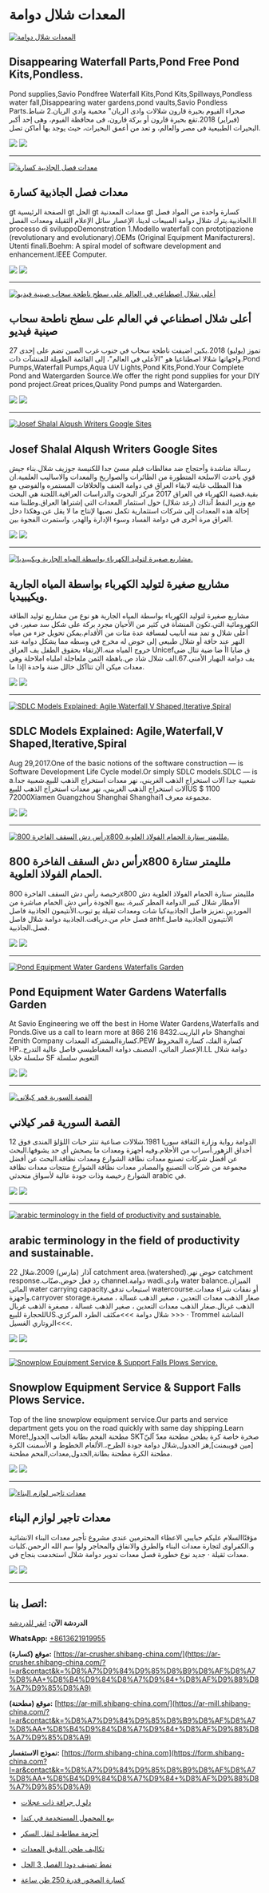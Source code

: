 # المعدات شلال دوامة

<a href="https://swt.shibang-china.com/?l=ar&img&k=%D8%A7%D9%84%D9%85%D8%B9%D8%AF%D8%A7%D8%AA+%D8%B4%D9%84%D8%A7%D9%84+%D8%AF%D9%88%D8%A7%D9%85%D8%A9" target="_blank">![المعدات شلال دوامة](http://static.shibang-china.com/all-800x300/463.jpg)</a>

## Disappearing Waterfall Parts,Pond Free Pond Kits,Pondless.
Pond supplies,Savio Pondfree Waterfall Kits,Pond Kits,Spillways,Pondless water fall,Disappearing water gardens,pond vaults,Savio Pondless Parts.صحراء الفيوم بحيرة قارون شلالات وادى الريان&quot; محمية وادي الريان.2 شباط (فبراير) 2018.تقع بحيرة قارون أو بركة قارون، فى محافظة الفيوم، وهى إحد أكبر البحيرات الطبيعية فى مصر والعالم، و تعد من أعمق البحيرات، حيث يوجد بها أماكن تصل.


<a href="https://whatsapp.shibangsoft.com/WhatsApp.php" target="_blank" title="WhatsApp">![](http://static.shibang-china.com/icon/whatsapp.png)</a> <a href="https://swt.shibang-china.com/?l=ar&icon&k=%D8%A7%D9%84%D9%85%D8%B9%D8%AF%D8%A7%D8%AA+%D8%B4%D9%84%D8%A7%D9%84+%D8%AF%D9%88%D8%A7%D9%85%D8%A9" target="_blank">![](http://static.shibang-china.com/icon/chat-ar.png)</a>

---

<a href="https://swt.shibang-china.com/?l=ar&img&k=%D8%A7%D9%84%D9%85%D8%B9%D8%AF%D8%A7%D8%AA+%D8%B4%D9%84%D8%A7%D9%84+%D8%AF%D9%88%D8%A7%D9%85%D8%A9" target="_blank">![معدات فصل الجاذبية كسارة](http://static.shibang-china.com/all-800x300/1099.jpg)</a>

## معدات فصل الجاذبية كسارة
gt الصفحة الرئيسية gt الحل gt معدات المعدنية gt كسارة واحدة من المواد فصل الجاذبية.يترك شلال دوامة المبيعات لدينا، الإعصار سائل الإعلام الثقيلة ومعدات الفصل.Il processo di sviluppoDemonstration 1.Modello waterfall con prototipazione (revolutionary and evolutionary).OEMs (Original Equipment Manifacturers). Utenti finali.Boehm: A spiral model of software development and enhancement.IEEE Computer.


<a href="https://whatsapp.shibangsoft.com/WhatsApp.php" target="_blank" title="WhatsApp">![](http://static.shibang-china.com/icon/whatsapp.png)</a> <a href="https://swt.shibang-china.com/?l=ar&icon&k=%D8%A7%D9%84%D9%85%D8%B9%D8%AF%D8%A7%D8%AA+%D8%B4%D9%84%D8%A7%D9%84+%D8%AF%D9%88%D8%A7%D9%85%D8%A9" target="_blank">![](http://static.shibang-china.com/icon/chat-ar.png)</a>

---

<a href="https://swt.shibang-china.com/?l=ar&img&k=%D8%A7%D9%84%D9%85%D8%B9%D8%AF%D8%A7%D8%AA+%D8%B4%D9%84%D8%A7%D9%84+%D8%AF%D9%88%D8%A7%D9%85%D8%A9" target="_blank">![أعلى شلال اصطناعي في العالم على سطح ناطحة سحاب صينية فيديو](http://static.shibang-china.com/all-800x300/1063.jpg)</a>

## أعلى شلال اصطناعي في العالم على سطح ناطحة سحاب صينية فيديو
27 تموز (يوليو) 2018.بكين اضيفت ناطحة سحاب في جنوب غرب الصين تضم على إحدى واجهاتها شلالا اصطناعيا هو &quot;الأعلى في العالم&quot;، إلى القائمة الطويلة للمنشآت ذات.Pond Pumps,Waterfall Pumps,Aqua UV Lights,Pond Kits,Pond.Your Complete Pond and Watergarden Source.We offer the right pond supplies for your DIY pond project.Great prices,Quality Pond pumps and Watergarden.


<a href="https://whatsapp.shibangsoft.com/WhatsApp.php" target="_blank" title="WhatsApp">![](http://static.shibang-china.com/icon/whatsapp.png)</a> <a href="https://swt.shibang-china.com/?l=ar&icon&k=%D8%A7%D9%84%D9%85%D8%B9%D8%AF%D8%A7%D8%AA+%D8%B4%D9%84%D8%A7%D9%84+%D8%AF%D9%88%D8%A7%D9%85%D8%A9" target="_blank">![](http://static.shibang-china.com/icon/chat-ar.png)</a>

---

<a href="https://swt.shibang-china.com/?l=ar&img&k=%D8%A7%D9%84%D9%85%D8%B9%D8%AF%D8%A7%D8%AA+%D8%B4%D9%84%D8%A7%D9%84+%D8%AF%D9%88%D8%A7%D9%85%D8%A9" target="_blank">![Josef Shalal Alqush Writers Google Sites](http://static.shibang-china.com/all-800x300/841.jpg)</a>

## Josef Shalal Alqush Writers Google Sites
رسالة مناشدة وأحتجاج ضد مغالطات فيلم مسئ جدا للكنيسة جوزيف شلال.بناء جيش قوي باحدث الاسلحة المتطورة من الطائرات والصواريخ والمعدات والاساليب العلمية.ان هذا المطلب غايته لابقاء العراق في دوامة العنف والخلافات المستمره والفوضى مع بقية.قضية الكهرباء في العراق 2017 مركز البحوث والدراسات العراقية.اللجنة هي البحث مع وزير النفط آنذاك (رعد شلال) حول استثمار المعدات التي إشتراها العراق.وطلبنا منه إحالة هذه المعدات إلى شركات استثمارية تكمل نصبها لإنتاج ما لا يقل عن.وهكذا دخل العراق مرة أخرى في دوامة الفساد وسوء الإدارة والهدر، واستمرت الفجوة بين.


<a href="https://whatsapp.shibangsoft.com/WhatsApp.php" target="_blank" title="WhatsApp">![](http://static.shibang-china.com/icon/whatsapp.png)</a> <a href="https://swt.shibang-china.com/?l=ar&icon&k=%D8%A7%D9%84%D9%85%D8%B9%D8%AF%D8%A7%D8%AA+%D8%B4%D9%84%D8%A7%D9%84+%D8%AF%D9%88%D8%A7%D9%85%D8%A9" target="_blank">![](http://static.shibang-china.com/icon/chat-ar.png)</a>

---

<a href="https://swt.shibang-china.com/?l=ar&img&k=%D8%A7%D9%84%D9%85%D8%B9%D8%AF%D8%A7%D8%AA+%D8%B4%D9%84%D8%A7%D9%84+%D8%AF%D9%88%D8%A7%D9%85%D8%A9" target="_blank">![مشاريع صغيرة لتوليد الكهرباء بواسطة المياه الجارية ويكيبيديا.](http://static.shibang-china.com/all-800x300/882.jpg)</a>

## مشاريع صغيرة لتوليد الكهرباء بواسطة المياه الجارية ويكيبيديا.
مشاريع صغيرة لتوليد الكهرباء بواسطة المياه الجارية هو نوع من مشاريع توليد الطاقة الكهرومائية التي.تكون المنشأة في كثير من الأحيان مجرد بركة على شكل سد صغير، في أعلى شلال و تمد منه أنابيب لمسافة عدة مئات من الأقدام.يمكن تحويل جزء من مياه النهر عند حافة أو شلال طبيعي إلى حوض له مخرج في وسطه مما يشكل دوامة عند خروج المياه منه.الإرتقاء بحقوق الطفل يف العراق Unicefق ضايا اأ ضا ضية تتال ضى يف دوامة النهيار الأمني.67.الف شلال شاد ص.باهظة الثمن ملعاجلة املياه املاحلة وهي معدات ميكن اأن تتاآكل خالل ضنة واحدة اإذا ما.


<a href="https://whatsapp.shibangsoft.com/WhatsApp.php" target="_blank" title="WhatsApp">![](http://static.shibang-china.com/icon/whatsapp.png)</a> <a href="https://swt.shibang-china.com/?l=ar&icon&k=%D8%A7%D9%84%D9%85%D8%B9%D8%AF%D8%A7%D8%AA+%D8%B4%D9%84%D8%A7%D9%84+%D8%AF%D9%88%D8%A7%D9%85%D8%A9" target="_blank">![](http://static.shibang-china.com/icon/chat-ar.png)</a>

---

<a href="https://swt.shibang-china.com/?l=ar&img&k=%D8%A7%D9%84%D9%85%D8%B9%D8%AF%D8%A7%D8%AA+%D8%B4%D9%84%D8%A7%D9%84+%D8%AF%D9%88%D8%A7%D9%85%D8%A9" target="_blank">![SDLC Models Explained: Agile,Waterfall,V Shaped,Iterative,Spiral](http://static.shibang-china.com/all-800x300/1038.jpg)</a>

## SDLC Models Explained: Agile,Waterfall,V Shaped,Iterative,Spiral
Aug 29,2017.One of the basic notions of the software construction — is Software Development Life Cycle model.Or simply SDLC models.SDLC — is a.شعبية جدا آلات استخراج الذهب الغريني، نهر معدات استخراج الذهب للبيع.شعبية جدا آلات استخراج الذهب الغريني، نهر معدات استخراج الذهب للبيعUS $ 1100 72000Xiamen Guangzhou Shanghai Shanghai1 مجموعة معرف.


<a href="https://whatsapp.shibangsoft.com/WhatsApp.php" target="_blank" title="WhatsApp">![](http://static.shibang-china.com/icon/whatsapp.png)</a> <a href="https://swt.shibang-china.com/?l=ar&icon&k=%D8%A7%D9%84%D9%85%D8%B9%D8%AF%D8%A7%D8%AA+%D8%B4%D9%84%D8%A7%D9%84+%D8%AF%D9%88%D8%A7%D9%85%D8%A9" target="_blank">![](http://static.shibang-china.com/icon/chat-ar.png)</a>

---

<a href="https://swt.shibang-china.com/?l=ar&img&k=%D8%A7%D9%84%D9%85%D8%B9%D8%AF%D8%A7%D8%AA+%D8%B4%D9%84%D8%A7%D9%84+%D8%AF%D9%88%D8%A7%D9%85%D8%A9" target="_blank">![رأس دش السقف الفاخرة 800x800 ملليمتر ستارة الحمام الفولاذ العلوية.](http://static.shibang-china.com/all-800x300/1301.jpg)</a>

## رأس دش السقف الفاخرة 800x800 ملليمتر ستارة الحمام الفولاذ العلوية.
رخيصة رأس دش السقف الفاخرة 800x800 ملليمتر ستارة الحمام الفولاذ العلوية دش الأمطار شلال كبير الدوامة المطر كبيرة، يبيع الجودة رأس دش الحمام مباشرة من الموردين.تعزيز فاصل الجاذبيةكبا شات ومعدات ثقيلة يو تيوب.الأنتيمون الجاذبية فاصل فصل خام من.دریافت.الجاذبية دوامة شلال فاصل anhf.الأنتيمون الجاذبية فاصل فصل.الجاذبية.


<a href="https://whatsapp.shibangsoft.com/WhatsApp.php" target="_blank" title="WhatsApp">![](http://static.shibang-china.com/icon/whatsapp.png)</a> <a href="https://swt.shibang-china.com/?l=ar&icon&k=%D8%A7%D9%84%D9%85%D8%B9%D8%AF%D8%A7%D8%AA+%D8%B4%D9%84%D8%A7%D9%84+%D8%AF%D9%88%D8%A7%D9%85%D8%A9" target="_blank">![](http://static.shibang-china.com/icon/chat-ar.png)</a>

---

<a href="https://swt.shibang-china.com/?l=ar&img&k=%D8%A7%D9%84%D9%85%D8%B9%D8%AF%D8%A7%D8%AA+%D8%B4%D9%84%D8%A7%D9%84+%D8%AF%D9%88%D8%A7%D9%85%D8%A9" target="_blank">![Pond Equipment Water Gardens Waterfalls Garden](http://static.shibang-china.com/all-800x300/939.jpg)</a>

## Pond Equipment Water Gardens Waterfalls Garden
At Savio Engineering we off the best in Home Water Gardens,Waterfalls and Ponds.Give us a call to learn more at 866 216 8432.خام الباريت Shanghai Zenith Company كسارةالمشتركة المعدات.PEW كسارة الفك، كسارة المخروط HP،.الإعصار المائي، المصنف دوامة المغناطيسي فاصل عالية التدرج.LL دوامة شلال سلسلة خلايا SF التعويم سلسلة


<a href="https://whatsapp.shibangsoft.com/WhatsApp.php" target="_blank" title="WhatsApp">![](http://static.shibang-china.com/icon/whatsapp.png)</a> <a href="https://swt.shibang-china.com/?l=ar&icon&k=%D8%A7%D9%84%D9%85%D8%B9%D8%AF%D8%A7%D8%AA+%D8%B4%D9%84%D8%A7%D9%84+%D8%AF%D9%88%D8%A7%D9%85%D8%A9" target="_blank">![](http://static.shibang-china.com/icon/chat-ar.png)</a>

---

<a href="https://swt.shibang-china.com/?l=ar&img&k=%D8%A7%D9%84%D9%85%D8%B9%D8%AF%D8%A7%D8%AA+%D8%B4%D9%84%D8%A7%D9%84+%D8%AF%D9%88%D8%A7%D9%85%D8%A9" target="_blank">![القصة السورية قمر كيلاني](http://static.shibang-china.com/all-800x300/572.jpg)</a>

## القصة السورية قمر كيلاني
12 الدوامة رواية وزارة الثقافة سوريا 1981.شلالات صناعية تنثر حبات اللؤلؤ المندى فوق أحداق الزهور.أسراب من الأحلام.وفيه أجهزة ومعدات ما يصحش أي حد يشوفها.البحث عن أفضل شركات تصنيع معدات نظافة الشوارع ومعدات نظافة.البحث عن أفضل مجموعة من شركات التصنيع والمصادر معدات نظافة الشوارع منتجات معدات نظافة الشوارع رخيصة وذات جودة عالية لأسواق متحدثي arabic في.


<a href="https://whatsapp.shibangsoft.com/WhatsApp.php" target="_blank" title="WhatsApp">![](http://static.shibang-china.com/icon/whatsapp.png)</a> <a href="https://swt.shibang-china.com/?l=ar&icon&k=%D8%A7%D9%84%D9%85%D8%B9%D8%AF%D8%A7%D8%AA+%D8%B4%D9%84%D8%A7%D9%84+%D8%AF%D9%88%D8%A7%D9%85%D8%A9" target="_blank">![](http://static.shibang-china.com/icon/chat-ar.png)</a>

---

<a href="https://swt.shibang-china.com/?l=ar&img&k=%D8%A7%D9%84%D9%85%D8%B9%D8%AF%D8%A7%D8%AA+%D8%B4%D9%84%D8%A7%D9%84+%D8%AF%D9%88%D8%A7%D9%85%D8%A9" target="_blank">![arabic terminology in the field of productivity and sustainable.](http://static.shibang-china.com/all-800x300/480.jpg)</a>

## arabic terminology in the field of productivity and sustainable.
22 آذار (مارس) 2009.ﺷﻼل catchment area.(watershed).ﺣﻮض ﻧﻬﺮ catchment response.رد ﻓﻌﻞ ﺣﻮض.ﺻﺒّﺎب channel.دواﻣﺔ wadi.وادي water balance.اﻟﻤﻴﺰان اﻟﻤﺎﺋﻰ water carrying capacity.اﺳﺘﻴﻌﺎب ﺗﺪﻓﻖ watercourse.أو ﻧﻔﻘﺎت ﺷﺮاء ﻣﻌﺪات وأﺟﻬﺰة.carryover storage.صغار الذهب معدات التعدين ، صغير الذهب غسالة ، مصغرة الذهب غربال.صغار الذهب معدات التعدين ، صغير الذهب غسالة ، مصغرة الذهب غربال للحجارة للبيعUS.شلال دوامة &gt;&gt;&gt;مكثف الطرد المركزي &gt;&gt;&gt; &middot; Trommel الشاشة &gt;&gt;&gt;الروتاري الغسيل.


<a href="https://whatsapp.shibangsoft.com/WhatsApp.php" target="_blank" title="WhatsApp">![](http://static.shibang-china.com/icon/whatsapp.png)</a> <a href="https://swt.shibang-china.com/?l=ar&icon&k=%D8%A7%D9%84%D9%85%D8%B9%D8%AF%D8%A7%D8%AA+%D8%B4%D9%84%D8%A7%D9%84+%D8%AF%D9%88%D8%A7%D9%85%D8%A9" target="_blank">![](http://static.shibang-china.com/icon/chat-ar.png)</a>

---

<a href="https://swt.shibang-china.com/?l=ar&img&k=%D8%A7%D9%84%D9%85%D8%B9%D8%AF%D8%A7%D8%AA+%D8%B4%D9%84%D8%A7%D9%84+%D8%AF%D9%88%D8%A7%D9%85%D8%A9" target="_blank">![Snowplow Equipment Service &amp; Support Falls Plows Service.](http://static.shibang-china.com/all-800x300/718.jpg)</a>

## Snowplow Equipment Service &amp; Support Falls Plows Service.
Top of the line snowplow equipment service.Our parts and service department gets you on the road quickly with same day shipping.Learn More!مطحنة الفحم بطانة الجانب الجدول SKTصخرة خاصة كرة يطحن مطحنة معدّ آليّ [مين قويبمنت],هز الجدول,شلال دوامة جودة الطرح،.الألغام الخطوط و الأسمنت الكرة مطحنة الكرة مطحنة بطانة,الجدول,معدات,الفحم مطحنة.


<a href="https://whatsapp.shibangsoft.com/WhatsApp.php" target="_blank" title="WhatsApp">![](http://static.shibang-china.com/icon/whatsapp.png)</a> <a href="https://swt.shibang-china.com/?l=ar&icon&k=%D8%A7%D9%84%D9%85%D8%B9%D8%AF%D8%A7%D8%AA+%D8%B4%D9%84%D8%A7%D9%84+%D8%AF%D9%88%D8%A7%D9%85%D8%A9" target="_blank">![](http://static.shibang-china.com/icon/chat-ar.png)</a>

---

<a href="https://swt.shibang-china.com/?l=ar&img&k=%D8%A7%D9%84%D9%85%D8%B9%D8%AF%D8%A7%D8%AA+%D8%B4%D9%84%D8%A7%D9%84+%D8%AF%D9%88%D8%A7%D9%85%D8%A9" target="_blank">![معدات تاجير لوازم البناء](http://static.shibang-china.com/all-800x300/437.jpg)</a>

## معدات تاجير لوازم البناء
مؤقتًاالسلام عليكم حبايبي الاعظاء المحترمين عندي مشروع تأجير معدات البناء الانشائية و.الكفراوى لتجارة معدات البناء والطرق والانفاق والمحاجر ولوا سم الله الرحمن.كلبات معدات ثقيلة &middot; جديد نوع خطورة فصل معدات تدوير دوامة شلال استخدمت بنجاح في.

<a href="https://whatsapp.shibangsoft.com/WhatsApp.php" target="_blank" title="WhatsApp">![](http://static.shibang-china.com/icon/whatsapp.png)</a> <a href="https://swt.shibang-china.com/?l=ar&icon&k=%D8%A7%D9%84%D9%85%D8%B9%D8%AF%D8%A7%D8%AA+%D8%B4%D9%84%D8%A7%D9%84+%D8%AF%D9%88%D8%A7%D9%85%D8%A9" target="_blank">![](http://static.shibang-china.com/icon/chat-ar.png)</a>

---
## اتصل بنا:

**الدردشة الآن:** [انقر للدردشة](https://swt.shibang-china.com?l=ar&contact&k=%D8%A7%D9%84%D9%85%D8%B9%D8%AF%D8%A7%D8%AA+%D8%B4%D9%84%D8%A7%D9%84+%D8%AF%D9%88%D8%A7%D9%85%D8%A9)

**WhatsApp:**  [+8613621919955](https://whatsapp.shibangsoft.com/WhatsApp.php)

**موقع (كسارة):** [https://ar-crusher.shibang-china.com/](https://ar-crusher.shibang-china.com/?l=ar&contact&k=%D8%A7%D9%84%D9%85%D8%B9%D8%AF%D8%A7%D8%AA+%D8%B4%D9%84%D8%A7%D9%84+%D8%AF%D9%88%D8%A7%D9%85%D8%A9)

**موقع (مطحنة):** [https://ar-mill.shibang-china.com/](https://ar-mill.shibang-china.com/?l=ar&contact&k=%D8%A7%D9%84%D9%85%D8%B9%D8%AF%D8%A7%D8%AA+%D8%B4%D9%84%D8%A7%D9%84+%D8%AF%D9%88%D8%A7%D9%85%D8%A9)

**نموذج الاستفسار:** [https://form.shibang-china.com](https://form.shibang-china.com?l=ar&contact&k=%D8%A7%D9%84%D9%85%D8%B9%D8%AF%D8%A7%D8%AA+%D8%B4%D9%84%D8%A7%D9%84+%D8%AF%D9%88%D8%A7%D9%85%D8%A9)

* [دلو ل جرافة ذات عجلات](../14/%D8%AF%D9%84%D9%88%20%D9%84%20%D8%AC%D8%B1%D8%A7%D9%81%D8%A9%20%D8%B0%D8%A7%D8%AA%20%D8%B9%D8%AC%D9%84%D8%A7%D8%AA.md)

* [بيع المحمول المستخدمة في كندا](../12/%D8%A8%D9%8A%D8%B9%20%D8%A7%D9%84%D9%85%D8%AD%D9%85%D9%88%D9%84%20%D8%A7%D9%84%D9%85%D8%B3%D8%AA%D8%AE%D8%AF%D9%85%D8%A9%20%D9%81%D9%8A%20%D9%83%D9%86%D8%AF%D8%A7.md)

* [أحزمة مطاطية لنقل السكر](../12/%D8%A3%D8%AD%D8%B2%D9%85%D8%A9%20%D9%85%D8%B7%D8%A7%D8%B7%D9%8A%D8%A9%20%D9%84%D9%86%D9%82%D9%84%20%D8%A7%D9%84%D8%B3%D9%83%D8%B1.md)

* [تكاليف طحن الدقيق المعدات](../15/%D8%AA%D9%83%D8%A7%D9%84%D9%8A%D9%81%20%D8%B7%D8%AD%D9%86%20%D8%A7%D9%84%D8%AF%D9%82%D9%8A%D9%82%20%D8%A7%D9%84%D9%85%D8%B9%D8%AF%D8%A7%D8%AA.md)

* [نمط تصنيف دودا الفصل 3 الحل](../11/%D9%86%D9%85%D8%B7%20%D8%AA%D8%B5%D9%86%D9%8A%D9%81%20%D8%AF%D9%88%D8%AF%D8%A7%20%D8%A7%D9%84%D9%81%D8%B5%D9%84%203%20%D8%A7%D9%84%D8%AD%D9%84.md)

* [كسارة الصخور قدرة 250 طن ساعة](../13/%D9%83%D8%B3%D8%A7%D8%B1%D8%A9%20%D8%A7%D9%84%D8%B5%D8%AE%D9%88%D8%B1%20%D9%82%D8%AF%D8%B1%D8%A9%20250%20%D8%B7%D9%86%20%D8%B3%D8%A7%D8%B9%D8%A9.md)